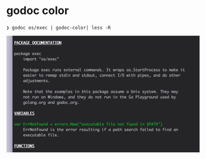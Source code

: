 # godoc color

```
❯ godoc os/exec | godoc-color| less -R
```

![](https://github.com/skaji/images/raw/master/godoc-color/godoc-color.png)

